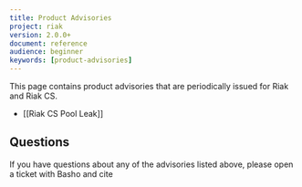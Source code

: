 ```yaml
---
title: Product Advisories
project: riak
version: 2.0.0+
document: reference
audience: beginner
keywords: [product-advisories]
---
```


This page contains product advisories that are periodically issued for
Riak and Riak CS.

* [[Riak CS Pool Leak]]

## Questions

If you have questions about any of the advisories listed above, please
open a ticket with Basho and cite
